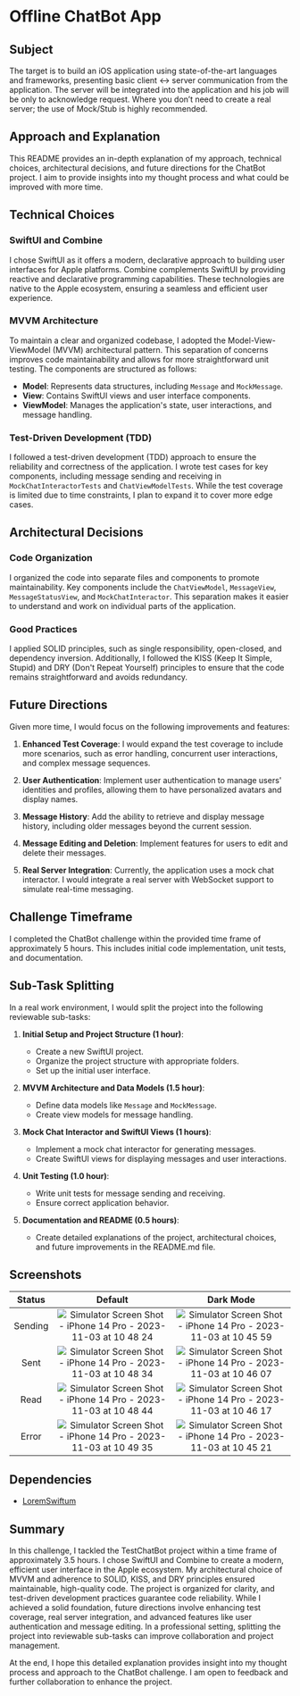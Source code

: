 
# Offline ChatBot App

## Subject
The target is to build an iOS application using state-of-the-art languages and frameworks, presenting basic client <-> server
communication from the application. The server will be integrated into the application and his job will be only to acknowledge
request. Where you don’t need to create a real server; the use of Mock/Stub is highly recommended.

## Approach and Explanation

This README provides an in-depth explanation of my approach, technical choices, architectural decisions, and future directions for the ChatBot project. I aim to provide insights into my thought process and what could be improved with more time.

## Technical Choices

### SwiftUI and Combine

I chose SwiftUI as it offers a modern, declarative approach to building user interfaces for Apple platforms. Combine complements SwiftUI by providing reactive and declarative programming capabilities. These technologies are native to the Apple ecosystem, ensuring a seamless and efficient user experience.

### MVVM Architecture

To maintain a clear and organized codebase, I adopted the Model-View-ViewModel (MVVM) architectural pattern. This separation of concerns improves code maintainability and allows for more straightforward unit testing. The components are structured as follows:

- **Model**: Represents data structures, including `Message` and `MockMessage`.
- **View**: Contains SwiftUI views and user interface components.
- **ViewModel**: Manages the application's state, user interactions, and message handling.

### Test-Driven Development (TDD)

I followed a test-driven development (TDD) approach to ensure the reliability and correctness of the application. I wrote test cases for key components, including message sending and receiving in `MockChatInteractorTests` and `ChatViewModelTests`. While the test coverage is limited due to time constraints, I plan to expand it to cover more edge cases.

## Architectural Decisions

### Code Organization

I organized the code into separate files and components to promote maintainability. Key components include the `ChatViewModel`, `MessageView`, `MessageStatusView`, and `MockChatInteractor`. This separation makes it easier to understand and work on individual parts of the application.

### Good Practices

I applied SOLID principles, such as single responsibility, open-closed, and dependency inversion. Additionally, I followed the KISS (Keep It Simple, Stupid) and DRY (Don't Repeat Yourself) principles to ensure that the code remains straightforward and avoids redundancy.

## Future Directions

Given more time, I would focus on the following improvements and features:

1. **Enhanced Test Coverage**: I would expand the test coverage to include more scenarios, such as error handling, concurrent user interactions, and complex message sequences.

2. **User Authentication**: Implement user authentication to manage users' identities and profiles, allowing them to have personalized avatars and display names.

3. **Message History**: Add the ability to retrieve and display message history, including older messages beyond the current session.

4. **Message Editing and Deletion**: Implement features for users to edit and delete their messages.

5. **Real Server Integration**: Currently, the application uses a mock chat interactor. I would integrate a real server with WebSocket support to simulate real-time messaging.

## Challenge Timeframe

I completed the ChatBot challenge within the provided time frame of approximately 5 hours. This includes initial code implementation, unit tests, and documentation.

## Sub-Task Splitting

In a real work environment, I would split the project into the following reviewable sub-tasks:

1. **Initial Setup and Project Structure (1 hour)**:
   - Create a new SwiftUI project.
   - Organize the project structure with appropriate folders.
   - Set up the initial user interface.

2. **MVVM Architecture and Data Models (1.5 hour)**:
   - Define data models like `Message` and `MockMessage`.
   - Create view models for message handling.

3. **Mock Chat Interactor and SwiftUI Views (1 hours)**:
   - Implement a mock chat interactor for generating messages.
   - Create SwiftUI views for displaying messages and user interactions.

4. **Unit Testing (1.0 hour)**:
   - Write unit tests for message sending and receiving.
   - Ensure correct application behavior.

5. **Documentation and README (0.5 hours)**:
   - Create detailed explanations of the project, architectural choices, and future improvements in the README.md file.

## Screenshots
| Status | Default | Dark Mode |
:-------------------------:|:-------------------------:|:-------------------------:
Sending|![Simulator Screen Shot - iPhone 14 Pro - 2023-11-03 at 10 48 24](https://github.com/rallahaseh/chat-bot/assets/10099935/af3c3a6d-b2ec-4258-abb2-d342e51e4f84)|![Simulator Screen Shot - iPhone 14 Pro - 2023-11-03 at 10 45 59](https://github.com/rallahaseh/chat-bot/assets/10099935/85d9473b-300f-4747-bfa9-961c2a3a8867)
Sent|![Simulator Screen Shot - iPhone 14 Pro - 2023-11-03 at 10 48 34](https://github.com/rallahaseh/chat-bot/assets/10099935/8bd011e5-4ff4-49af-a15f-db59063d99b2)|![Simulator Screen Shot - iPhone 14 Pro - 2023-11-03 at 10 46 07](https://github.com/rallahaseh/chat-bot/assets/10099935/27afc5ae-9f2a-4b70-864a-98504f78f0b3)
Read|![Simulator Screen Shot - iPhone 14 Pro - 2023-11-03 at 10 48 44](https://github.com/rallahaseh/chat-bot/assets/10099935/92e21855-22c0-4fa6-9117-13b1b3c1ec06)|![Simulator Screen Shot - iPhone 14 Pro - 2023-11-03 at 10 46 17](https://github.com/rallahaseh/chat-bot/assets/10099935/d8cfd781-7f3f-4494-9bb5-0b6cb3d358b7)
Error|![Simulator Screen Shot - iPhone 14 Pro - 2023-11-03 at 10 49 35](https://github.com/rallahaseh/chat-bot/assets/10099935/53eced83-75d5-440f-85c3-40396ff05efa)|![Simulator Screen Shot - iPhone 14 Pro - 2023-11-03 at 10 45 21](https://github.com/rallahaseh/chat-bot/assets/10099935/22485955-bcd4-45dc-928a-a256e592b2c7)

## Dependencies
- [LoremSwiftum](https://github.com/lukaskubanek/LoremSwiftum#loremswiftum)

## Summary
In this challenge, I tackled the TestChatBot project within a time frame of approximately 3.5 hours. I chose SwiftUI and Combine to create a modern, efficient user interface in the Apple ecosystem. My architectural choice of MVVM and adherence to SOLID, KISS, and DRY principles ensured maintainable, high-quality code. The project is organized for clarity, and test-driven development practices guarantee code reliability. While I achieved a solid foundation, future directions involve enhancing test coverage, real server integration, and advanced features like user authentication and message editing. In a professional setting, splitting the project into reviewable sub-tasks can improve collaboration and project management.

At the end, I hope this detailed explanation provides insight into my thought process and approach to the ChatBot challenge. I am open to feedback and further collaboration to enhance the project.

